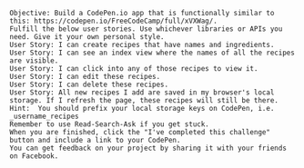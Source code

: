     Objective: Build a CodePen.io app that is functionally similar to this: https://codepen.io/FreeCodeCamp/full/xVXWag/.
    Fulfill the below user stories. Use whichever libraries or APIs you need. Give it your own personal style.
    User Story: I can create recipes that have names and ingredients.
    User Story: I can see an index view where the names of all the recipes are visible.
    User Story: I can click into any of those recipes to view it.
    User Story: I can edit these recipes.
    User Story: I can delete these recipes.
    User Story: All new recipes I add are saved in my browser's local storage. If I refresh the page, these recipes will still be there.
    Hint:  You should prefix your local storage keys on CodePen, i.e. _username_recipes
    Remember to use Read-Search-Ask if you get stuck.
    When you are finished, click the "I've completed this challenge" button and include a link to your CodePen.
    You can get feedback on your project by sharing it with your friends on Facebook.
